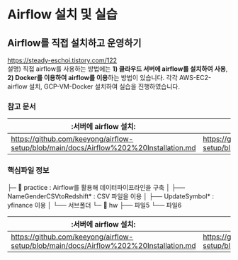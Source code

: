 # Airflow 설치 및 실습
## Airflow를 직접 설치하고 운영하기
https://steady-eschoi.tistory.com/122<br>
설명) 직접 airflow를 사용하는 방법에는 **1) 클라우드 서버에 airflow를 설치하여 사용**, **2) Docker를 이용하여 airflow를 이용**하는 방법이 있습니다.
각각 AWS-EC2-airflow 설치, GCP-VM-Docker 설치하여 실습을 진행하였습니다.

### 참고 문서

|:서버에 airflow 설치:|:Docker에 airflow 설치:|
|---------------------|------------------------|
|https://github.com/keeyong/airflow-setup/blob/main/docs/Airflow%202%20Installation.md| https://github.com/keeyong/airflow-setup/blob/main/docs/Airflow%20Docker%20Local%20Setup.md |


### 핵심파일 정보

├─ 📁 practice : Airflow를 활용해 데이터파이프라인을 구축
│   ├── NameGenderCSVtoRedshift* : CSV 파일을 이용
│   ├── UpdateSymbol* : yfinance 이용
│   └── 서브폴더
└─ 📁 hw
    ├── 파일5
    └── 파일6


|:서버에 airflow 설치:|:Docker에 airflow 설치:|
|---------------------|------------------------|
|https://github.com/keeyong/airflow-setup/blob/main/docs/Airflow%202%20Installation.md| https://github.com/keeyong/airflow-setup/blob/main/docs/Airflow%20Docker%20Local%20Setup.md |
